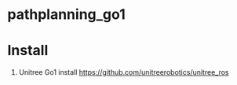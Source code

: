 # pathplanning_go1

# Install
1. Unitree Go1 install
    https://github.com/unitreerobotics/unitree_ros
